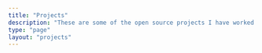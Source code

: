 ```yaml
---
title: "Projects"
description: "These are some of the open source projects I have worked on."
type: "page"
layout: "projects"
---
```

